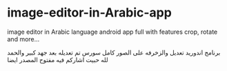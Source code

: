 # image-editor-in-Arabic-app
image editor in Arabic language android app full with features crop, rotate and more... 


برنامج اندوريد تعديل والزخرفه على الصور كامل سورس تم تعديله بعد جهد كبير والحمد لله حبيت اشاركم فيه مفتوح المصدر ايضا
